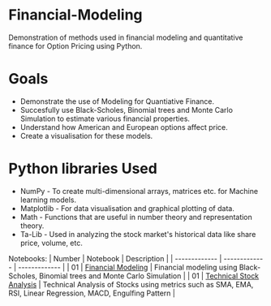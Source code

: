 # Financial-Modeling
Demonstration of methods used in financial modeling and quantitative finance for Option Pricing using Python.

# Goals
* Demonstrate the use of Modeling for Quantiative Finance.
* Succesfully use Black-Scholes, Binomial trees and Monte Carlo Simulation to estimate various financial properties.
* Understand how American and European options affect price.
* Create a visualisation for these models.

# Python libraries Used
* NumPy - To create multi-dimensional arrays, matrices etc. for Machine learning models.
* Matplotlib - For data visualisation and graphical plotting of data.
* Math - Functions that are useful in number theory and representation theory.
* Ta-Lib -  Used in analyzing the stock market's historical data like share price, volume, etc.


Notebooks:
| Number | Notebook | Description |
| ------------- | ------------- | ------------- |
| 01 | [Financial Modeling](https://github.com/sayeddotexe/Financial-Modeling/blob/main/Financial%20Modeling.ipynb) | Financial modeling using Black-Scholes, Binomial trees and Monte Carlo Simulation |
| 01 | [Technical Stock Analysis](https://github.com/sayeddotexe/Financial-Modeling/blob/main/Technical%20Stock%20Analysis.ipynb) | Technical Analysis of Stocks using metrics such as SMA, EMA, RSI, Linear Regression, MACD, Engulfing Pattern |
